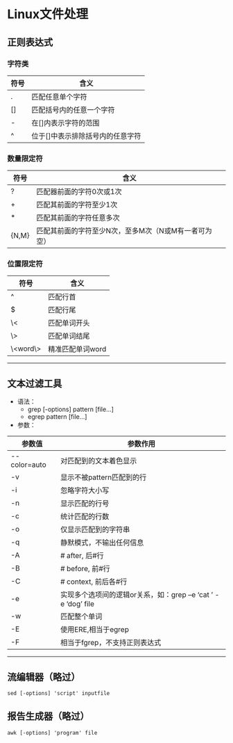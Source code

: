 # Linux文件处理

## 正则表达式

### 字符类

符号|含义
--|--
.|匹配任意单个字符
[]|匹配括号内的任意一个字符
-|在[]内表示字符的范围
^|位于[]中表示排除括号内的任意字符

### 数量限定符

符号|含义
--|--
?|匹配器前面的字符0次或1次
+|匹配其前面的字符至少1次
*|匹配其前面的字符任意多次
{N,M}|匹配其前面的字符至少N次，至多M次（N或M有一者可为空）

### 位置限定符

符号|含义
--|--
^|匹配行首
$|匹配行尾
\\<|匹配单词开头
\\>|匹配单词结尾
\\<word\\>|精准匹配单词word

--- 

## 文本过滤工具
- 语法：
   - grep [-options] pattern [file...]
   - egrep pattern [file...]
- 参数：

参数值|参数作用
--|--
--color=auto|对匹配到的文本着色显示
-v|显示不被pattern匹配到的行
-i|忽略字符大小写
-n|显示匹配的行号
-c|统计匹配的行数
-o|仅显示匹配到的字符串
-q|静默模式，不输出任何信息
-A|# after, 后#行
-B|# before, 前#行
-C|# context, 前后各#行
-e|实现多个选项间的逻辑or关系，如：grep –e ‘cat ’ -e ‘dog’ file
-w|匹配整个单词
-E|使用ERE,相当于egrep
-F|相当于fgrep，不支持正则表达式

---

## 流编辑器（略过）
`sed [-options] 'script' inputfile`

## 报告生成器（略过）
`awk [-options] 'program' file`
